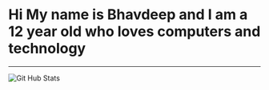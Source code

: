 <h1>Hi My name is Bhavdeep and I am a 12 year old who loves computers and technology</h1>
<hr>
<img align="left" alt="Git Hub Stats" src="https://github-readme-stats.vercel.app/api?username=bhavdeep-saragadam&show_icons=true&hide_border=true" />


  
